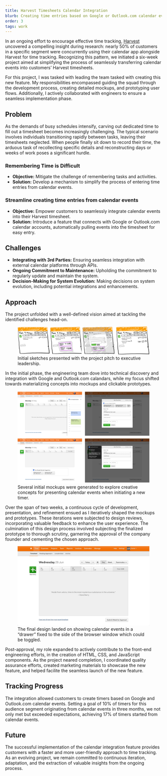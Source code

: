 ```yaml
---
title: Harvest Timesheets Calendar Integration
blurb: Creating time entries based on Google or Outlook.com calendar events.
order: 3
tags: work
---
```


In an ongoing effort to encourage effective time tracking, [Harvest](https://getharvest.com) uncovered a compelling insight during research: nearly 50% of customers in a specific segment were concurrently using their calendar app alongside Harvest for time tracking. Recognizing this pattern, we initiated a six-week project aimed at simplifying the process of seamlessly transferring calendar events into customers’ Harvest timesheets.

For this project, I was tasked with leading the team tasked with creating this new feature. My responsibilities encompassed guiding the squad through the development process, creating detailed mockups, and prototyping user flows. Additionally, I actively collaborated with engineers to ensure a seamless implementation phase.

## Problem

As the demands of busy schedules intensify, carving out dedicated time to fill out a timesheet becomes increasingly challenging. The typical scenario involves individuals transitioning rapidly between tasks, leaving their timesheets neglected. When people finally sit down to record their time, the arduous task of recollecting specific details and reconstructing days or weeks of work poses a significant hurdle.

### Remembering Time is Difficult

- **Objective:** Mitigate the challenge of remembering tasks and activities.
- **Solution:** Develop a mechanism to simplify the process of entering time entries from calendar events.

### Streamline creating time entries from calendar events

- **Objective:** Empower customers to seamlessly integrate calendar events into their Harvest timesheet.
- **Solution:** Introduce a feature that connects with Google or Outlook.com calendar accounts, automatically pulling events into the timesheet for easy entry.

## Challenges

- **Integrating with 3rd Parties:** Ensuring seamless integration with external calendar platforms through APIs.
- **Ongoing Commitment to Maintenance:** Upholding the commitment to regularly update and maintain the system.
- **Decision-Making for System Evolution:** Making decisions on system evolution, including potential integrations and enhancements.

## Approach

The project unfolded with a well-defined vision aimed at tackling the identified challenges head-on.

<figure>
  <img src="/images/work/ci-sketches.png" alt="Initial sketches for the project pitch" loading="lazy">
  <figcaption>Initial sketches presented with the project pitch to executive leadership.</figcaption>
</figure>

In the initial phase, the engineering team dove into technical discovery and integration with Google and Outlook.com calandars, while my focus shifted towards materializing concepts into mockups and clickable prototypes.

<figure>
  <img src="/images/work/ci-variations.png" class="shadow" alt="Initial mockups expoloring ideas" loading="lazy">
  <figcaption>Several initial mockups were generated to explore creative concepts for presenting calendar events when initiating a new timer.</figcaption>
</figure>

Over the span of two weeks, a continuous cycle of development, presentation, and refinement ensued as I iteratively shaped the mockups and prototypes. These iterations were subjected to design reviews, incorporating valuable feedback to enhance the user experience. The culmination of this design process involved subjecting the finalized prototype to thorough scrutiny, garnering the approval of the company founder and cementing the chosen approach.

<figure>
  <img src="/images/work/ci-final.gif" class="shadow" alt="Animation of the launched feature" loading="lazy">
  <figcaption>The final design landed on showing calendar events in a “drawer” fixed to the side of the browser window which could be toggled.</figcaption>
</figure>

Post-approval, my role expanded to actively contribute to the front-end engineering efforts, in the creation of HTML, CSS, and JavaScript components. As the project neared completion, I coordinated quality assurance efforts, created marketing materials to showcase the new feature, and helped facilite the seamless launch of the new feature.

## Tracking Progress

The integration allowed customers to create timers based on Google and Outlook.com calendar events. Setting a goal of 10% of timers for this audience segment originating from calendar events in three months, we not only met but exceeded expectations, achieving 17% of timers started from calendar events.

## Future

The successful implementation of the calendar integration feature provides customers with a faster and more user-friendly approach to time tracking. As an evolving project, we remain committed to continuous iteration, adaptation, and the extraction of valuable insights from the ongoing process.
